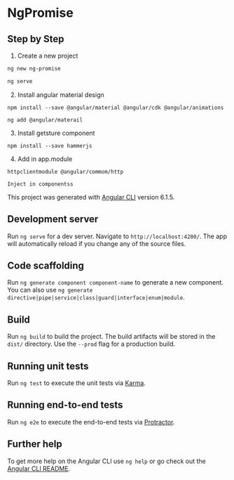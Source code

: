# NgPromise

## Step by Step
1. Create a new project

```bash
ng new ng-promise
```
```bash
ng serve
```
2. Install angular material design
```
npm install --save @angular/material @angular/cdk @angular/animations
```
```
ng add @angular/materail
```
3. Install getsture component
```
npm install --save hammerjs
```

4. Add in app.module
```
httpclientmodule @angular/commom/http

Inject in componentss
```



This project was generated with [Angular CLI](https://github.com/angular/angular-cli) version 6.1.5.

## Development server

Run `ng serve` for a dev server. Navigate to `http://localhost:4200/`. The app will automatically reload if you change any of the source files.

## Code scaffolding

Run `ng generate component component-name` to generate a new component. You can also use `ng generate directive|pipe|service|class|guard|interface|enum|module`.

## Build

Run `ng build` to build the project. The build artifacts will be stored in the `dist/` directory. Use the `--prod` flag for a production build.

## Running unit tests

Run `ng test` to execute the unit tests via [Karma](https://karma-runner.github.io).

## Running end-to-end tests

Run `ng e2e` to execute the end-to-end tests via [Protractor](http://www.protractortest.org/).

## Further help

To get more help on the Angular CLI use `ng help` or go check out the [Angular CLI README](https://github.com/angular/angular-cli/blob/master/README.md).
